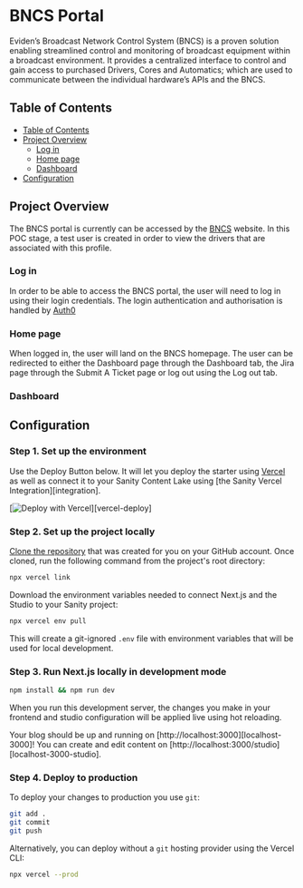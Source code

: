# BNCS Portal

Eviden’s Broadcast Network Control System (BNCS) is a proven solution enabling streamlined control and monitoring of broadcast equipment within a broadcast environment. It provides a centralized interface to control and gain access to purchased Drivers, Cores and Automatics; which are used to communicate between the individual hardware’s APIs and the BNCS.  


## Table of Contents
- [Table of Contents](#table-of-contents)
- [Project Overview](#project-overview)
  - [Log in](#log-in)
  - [Home page](#home-page)
  - [Dashboard](#dashboard)
- [Configuration](#configuration)

## Project Overview
The BNCS portal is currently can be accessed by the [BNCS](https://www.bncs.media/) website. In this POC stage, a test user is created in order to view the drivers that are associated with this profile.

### Log in
In order to be able to access the BNCS portal, the user will need to log in using their login credentials. The login authentication and authorisation is handled by [Auth0](https://auth0.com/docs/get-started/auth0-overview) 

### Home page
When logged in, the user will land on the BNCS homepage. The user can be redirected to either the Dashboard page through the Dashboard tab, the Jira page through the Submit A Ticket page or log out using the Log out tab.

### Dashboard

## Configuration

### Step 1. Set up the environment

Use the Deploy Button below. It will let you deploy the starter using [Vercel](https://vercel.com?utm_source=github&utm_medium=readme&utm_campaign=next-sanity-example) as well as connect it to your Sanity Content Lake using [the Sanity Vercel Integration][integration].

[![Deploy with Vercel](https://vercel.com/button)][vercel-deploy]

### Step 2. Set up the project locally

[Clone the repository](https://docs.github.com/en/repositories/creating-and-managing-repositories/cloning-a-repository) that was created for you on your GitHub account. Once cloned, run the following command from the project's root directory:

```bash
npx vercel link
```

Download the environment variables needed to connect Next.js and the Studio to your Sanity project:

```bash
npx vercel env pull
```

This will create a git-ignored `.env` file with environment variables that will be used for local development.

### Step 3. Run Next.js locally in development mode

```bash
npm install && npm run dev
```

When you run this development server, the changes you make in your frontend and studio configuration will be applied live using hot reloading.

Your blog should be up and running on [http://localhost:3000][localhost-3000]! You can create and edit content on [http://localhost:3000/studio][localhost-3000-studio].

### Step 4. Deploy to production

To deploy your changes to production you use `git`:

```bash
git add .
git commit
git push
```

Alternatively, you can deploy without a `git` hosting provider using the Vercel CLI:

```bash
npx vercel --prod
```
